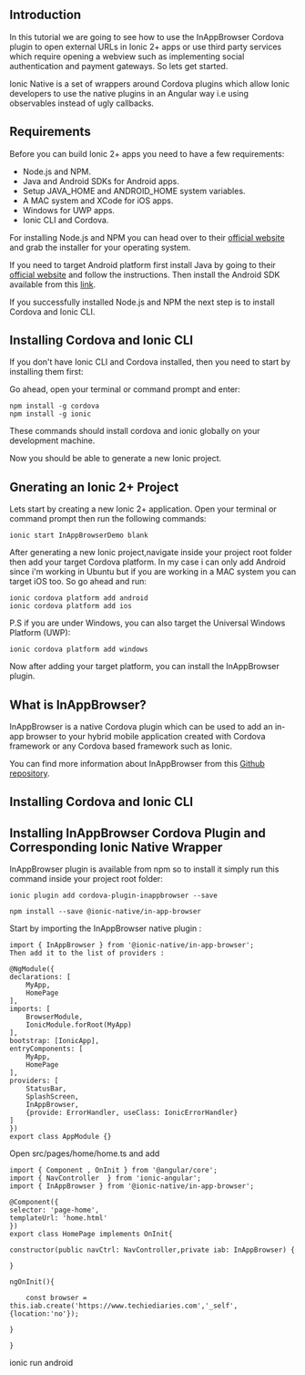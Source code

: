 ## Introduction 

In this tutorial we are going to see how to use the InAppBrowser Cordova plugin to open external URLs in Ionic 2+ apps or use third party services which require opening a webview such as implementing social authentication and payment gateways. So lets get started.

Ionic Native is a set of wrappers around Cordova plugins which allow Ionic developers to use the native plugins in an Angular way i.e using observables instead of ugly callbacks.

## Requirements 

Before you can build Ionic 2+ apps you need to have a few requirements:

* Node.js and NPM.
* Java and Android SDKs for Android apps.
* Setup JAVA_HOME and ANDROID_HOME system variables. 
* A MAC system and XCode for iOS apps.
* Windows for UWP apps.
* Ionic CLI and Cordova.

For installing Node.js and NPM you can head over to their [official website]() and grab the installer for your operating system.

If you need to target Android platform first install Java by going to their [official website]() and follow the instructions. Then install the Android SDK available from this [link]().

If you successfully installed Node.js and NPM the next step is to install Cordova and Ionic CLI.

## Installing Cordova and Ionic CLI

If you don't have Ionic CLI and Cordova installed, then you need to start by installing them first:

Go ahead, open your terminal or command prompt and enter:

    npm install -g cordova 
    npm install -g ionic 
    
These commands should install cordova and ionic globally on your development machine.

Now you should be able to generate a new Ionic project.

## Gnerating an Ionic 2+ Project 

Lets start by creating a new Ionic 2+ application. Open your terminal or command prompt then run the following commands:

    ionic start InAppBrowserDemo blank 

After generating a new Ionic project,navigate inside your project root folder then add your target Cordova platform. In my case i can only add Android since i'm working in Ubuntu but if you are working in a MAC system you can target iOS too. So go ahead and run:

    ionic cordova platform add android 
    ionic cordova platform add ios
    
P.S if you are under Windows, you can also target the Universal Windows Platform (UWP):

    ionic cordova platform add windows

Now after adding your target platform, you can install the InAppBrowser plugin.


## What is InAppBrowser?

InAppBrowser is a native Cordova plugin which can be used to add an in-app browser to your hybrid mobile application created with Cordova framework or any Cordova based framework such as Ionic.

You can find more information about InAppBrowser from this [Github repository]().
## Installing Cordova and Ionic CLI


## Installing InAppBrowser Cordova Plugin and Corresponding Ionic Native Wrapper

InAppBrowser plugin is available from npm so to install it simply run this command inside your project root folder:
    
    
    ionic plugin add cordova-plugin-inappbrowser --save

    npm install --save @ionic-native/in-app-browser
    
    

Start by importing the InAppBrowser native plugin :

    import { InAppBrowser } from '@ionic-native/in-app-browser';
    Then add it to the list of providers :
    
    @NgModule({
    declarations: [
        MyApp,
        HomePage 
    ],
    imports: [
        BrowserModule,
        IonicModule.forRoot(MyApp)
    ],
    bootstrap: [IonicApp],
    entryComponents: [
        MyApp,
        HomePage 
    ],
    providers: [
        StatusBar,
        SplashScreen,
        InAppBrowser,
        {provide: ErrorHandler, useClass: IonicErrorHandler}
    ]
    })
    export class AppModule {}  

    
Open src/pages/home/home.ts and add

    import { Component , OnInit } from '@angular/core';
    import { NavController  } from 'ionic-angular';
    import { InAppBrowser } from '@ionic-native/in-app-browser';
    
    @Component({
    selector: 'page-home',
    templateUrl: 'home.html'
    })
    export class HomePage implements OnInit{
    
    constructor(public navCtrl: NavController,private iab: InAppBrowser) {
    
    }
    
    ngOnInit(){
    
        const browser = this.iab.create('https://www.techiediaries.com','_self',{location:'no'}); 
    
    }
    
    }    


ionic run android 





